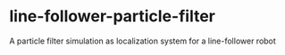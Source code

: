 # line-follower-particle-filter
A particle filter simulation as localization system for a line-follower robot
